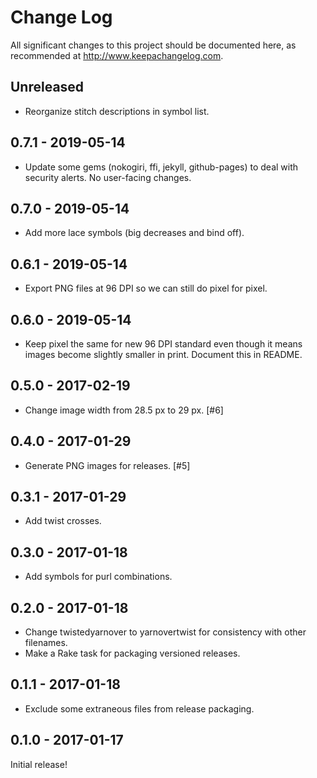 # Change Log

All significant changes to this project should be documented here, as recommended at http://www.keepachangelog.com.

## Unreleased

- Reorganize stitch descriptions in symbol list.

## 0.7.1 - 2019-05-14

- Update some gems (nokogiri, ffi, jekyll, github-pages) to deal with security alerts. No user-facing changes.

## 0.7.0 - 2019-05-14

- Add more lace symbols (big decreases and bind off).

## 0.6.1 - 2019-05-14

- Export PNG files at 96 DPI so we can still do pixel for pixel.

## 0.6.0 - 2019-05-14

- Keep pixel the same for new 96 DPI standard even though it means images become slightly smaller in print. Document this in README.

## 0.5.0 - 2017-02-19

- Change image width from 28.5 px to 29 px. [#6]

## 0.4.0 - 2017-01-29

- Generate PNG images for releases. [#5]

## 0.3.1 - 2017-01-29

- Add twist crosses.

## 0.3.0 - 2017-01-18

- Add symbols for purl combinations.

## 0.2.0 - 2017-01-18

- Change twistedyarnover to yarnovertwist for consistency with other filenames.
- Make a Rake task for packaging versioned releases.

## 0.1.1 - 2017-01-18

- Exclude some extraneous files from release packaging.

## 0.1.0 - 2017-01-17

Initial release!
